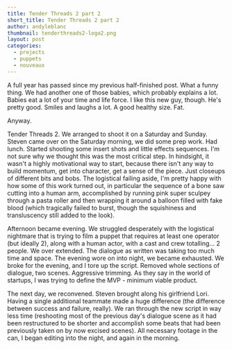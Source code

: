```yaml
---
title: Tender Threads 2 part 2
short_title: Tender Threads 2 part 2
author: andyleblanc
thumbnail: tenderthreads2-logo2.png
layout: post
categories:
  - projects
  - puppets
  - nouveaux
---
```


A full year has passed since my previous half-finished post. What a funny thing. We had another one of those babies, which probably explains a lot.  Babies eat a lot of your time and life force. I like this new guy, though.  He's pretty good. Smiles and laughs a lot.  A good healthy size.  Fat.

Anyway.

Tender Threads 2.  We arranged to shoot it on a Saturday and Sunday.  Steven came over on the Saturday morning, we did some prep work. Had lunch. Started shooting some insert shots and little effects sequences.  I'm not sure why we thought this was the most critical step. In hindsight, it wasn't a highly motivational way to start, because there isn't any way to build momentum, get into character, get a sense of the piece. Just closeups of different bits and bobs. The logistical failing aside, I'm pretty happy with how some of this work turned out, in particular the sequence of a bone saw cutting into a human arm, accomplished by running pink super sculpey through a pasta roller and then wrapping it around a balloon filled with fake blood (which tragically failed to burst, though the squishiness and transluscency still added to the look).

Afternoon became evening.  We struggled desperately with the logistical nightmare that is trying to film a puppet that requires at least one operator (but ideally 2), along with a human actor, with a cast and crew totalling... 2 people. We over extended.  The dialogue as written was taking too much time and space. The evening wore on into night, we became exhausted.  We broke for the evening, and I tore up the script.  Removed whole sections of dialogue, two scenes. Aggressive trimming. As they say in the world of startups, I was trying to define the MVP - minimum viable product.

The next day, we reconvened.  Steven brought along his girlfriend Lori. Having a single additional teammate made a huge difference (the difference between success and failure, really). We ran through the new script in way less time (reshooting most of the previous day's dialogue scene as it had been restructured to be shorter and accomplish some beats that had been previously taken on by now excised scenes). All necessary footage in the can, I began editing into the night, and again in the morning.


